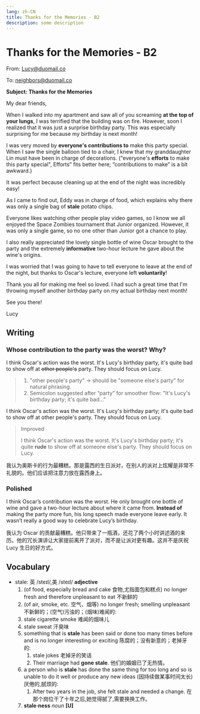 ```yaml
---
lang: zh-CN
title: Thanks for the Memories - B2
description: some description
---
```


# Thanks for the Memories - B2

From: Lucy@duomail.co

To: neighbors@duomail.co

**Subject: Thanks for the Memories**

My dear friends,

When I walked into my apartment and saw all of you screaming **at the top of your lungs**, I was terrified that the building was on fire. However, soon I realized that it was just a surprise birthday party. This was especially surprising for me because my birthday is next month!

I was very moved by **everyone's contributions to** make this party special. When I saw the single balloon tied to a chair, I knew that my granddaughter Lin must have been in charge of decorations. ("everyone's **efforts** to make this party special", Efforts” fits better here; “contributions to make” is a bit awkward.)

It was perfect because cleaning up at the end of the night was incredibly easy!

As I came to find out, Eddy was in charge of food, which explains why there was only a single bag of **stale** potato chips.

Everyone likes watching other people play video games, so I know we all enjoyed the Space Zombies tournament that Junior organized. However, it was only a single game, so no one other than Junior got a chance to play.

I also really appreciated the lovely single bottle of wine Oscar brought to the party and the extremely **informative** two-hour lecture he gave about the wine's origins.

I was worried that I was going to have to tell everyone to leave at the end of the night, but thanks to Oscar's lecture, everyone left **voluntarily**!

Thank you all for making me feel so loved. I had such a great time that I'm throwing myself another birthday party on my actual birthday next month!

See you there!

Lucy

## Writing

### Whose contribution to the party was the worst? Why?

I think Oscar's action was the worst. It's Lucy's birthday party, it's quite bad to show off at ~~other people's~~ party. They should focus on Lucy.

> 1. "other people's party" → should be "someone else's party" for natural phrasing.
> 2. Semicolon suggested after “party” for smoother flow: "It's Lucy's birthday party; it's quite bad..."

I think Oscar's action was the worst. It's Lucy's birthday party; it's quite bad to show off at other people's party. They should focus on Lucy.

> Improved
>
> I think Oscar's action was the worst. It's Lucy's birthday party; it's quite **rude** to show off at someone else's party. They should focus on Lucy.

我认为奥斯卡的行为最糟糕。那是露西的生日派对，在别人的派对上炫耀是非常不礼貌的。他们应该把注意力放在露西身上。

### Polished

I think Oscar’s contribution was the worst. He only brought one bottle of wine and gave a two-hour lecture about where it came from. **Instead of** making the party more fun, his long speech made everyone leave early. It wasn’t really a good way to celebrate Lucy’s birthday.

我认为 Oscar 的贡献最糟糕。他只带来了一瓶酒，还花了两个小时讲述酒的来历。他的冗长演讲让大家提前离开了派对，而不是让派对更有趣。这并不是庆祝 Lucy 生日的好方式。

## Vocabulary

- stale: 英 /steɪl/,美 /steɪl/ **adjective**
  1.  (of food, especially bread and cake 食物,尤指面包和糕点) no longer fresh and therefore unpleasant to eat
      不新鲜的
  2.  (of air, smoke, etc. 空气、烟等) no longer fresh; smelling unpleasant
      不新鲜的；(空气)污浊的；(烟味)难闻的:
  3.  stale cigarette smoke
      难闻的烟味儿
  4.  stale sweat
      汗臭味
  5.  something that is **stale** has been said or done too many times before and is no longer interesting or exciting
      陈腐的；没有新意的；老掉牙的:
      1.  stale jokes
          老掉牙的笑话
      2.  Their marriage had **gone stale**.
          他们的婚姻已了无热情。
  6.  a person who is **stale** has done the same thing for too long and so is unable to do it well or produce any new ideas
      (因持续做某事时间太长)厌倦的,腻烦的:
      1.  After two years in the job, she felt stale and needed a change.
          在那个岗位干了十年之后,她觉得腻了,需要换换工作。
  7.  **stale·ness** _noun_ **[U]**
